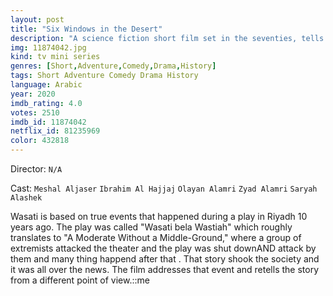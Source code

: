 ```yaml
---
layout: post
title: "Six Windows in the Desert"
description: "A science fiction short film set in the seventies, tells the story of a missing airplane that crashes in an isolated desert area. After countless failed attempts by the survivors to communicate with the outside world the survivors are forced to co-exist..."
img: 11874042.jpg
kind: tv mini series
genres: [Short,Adventure,Comedy,Drama,History]
tags: Short Adventure Comedy Drama History 
language: Arabic
year: 2020
imdb_rating: 4.0
votes: 2510
imdb_id: 11874042
netflix_id: 81235969
color: 432818
---
```

Director: `N/A`  

Cast: `Meshal Aljaser` `Ibrahim Al Hajjaj` `Olayan Alamri` `Zyad Alamri` `Saryah Alashek` 

Wasati is based on true events that happened during a play in Riyadh 10 years ago. The play was called "Wasati bela Wastiah" which roughly translates to "A Moderate Without a Middle-Ground," where a group of extremists attacked the theater and the play was shut downAND attack by them and many thing happend after that . That story shook the society and it was all over the news. The film addresses that event and retells the story from a different point of view.::me
